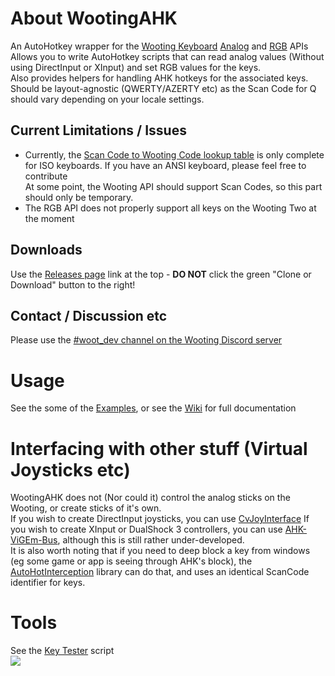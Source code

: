 # About WootingAHK

An AutoHotkey wrapper for the [Wooting Keyboard](https://wooting.io/) [Analog](https://github.com/WootingKb/wooting-analog-sdk) and [RGB](https://github.com/WootingKb/wooting-rgb-sdk) APIs  
Allows you to write AutoHotkey scripts that can read analog values (Without using DirectInput or XInput) and set RGB values for the keys.  
Also provides helpers for handling AHK hotkeys for the associated keys.  
Should be layout-agnostic (QWERTY/AZERTY etc) as the Scan Code for Q should vary depending on your locale settings.  

## Current Limitations / Issues
* Currently, the [Scan Code to Wooting Code lookup table](https://github.com/evilC/WootingAHK/blob/master/WootingAHK/WootingCodeLookup.cs) is only complete for ISO keyboards. If you have an ANSI keyboard, please feel free to contribute  
At some point, the Wooting API should support Scan Codes, so this part should only be temporary.  
* The RGB API does not properly support all keys on the Wooting Two at the moment

## Downloads
Use the [Releases page](https://github.com/evilC/WootingAHK/releases) link at the top - **DO NOT** click the green "Clone or Download" button to the right!  

## Contact / Discussion etc
Please use the [#woot_dev channel on the Wooting Discord server](https://discord.gg/zREJYgV)  

# Usage
See the some of the [Examples](https://github.com/evilC/WootingAHK/blob/master/Simple%20Example.ahk), or see the [Wiki](https://github.com/evilC/WootingAHK/wiki) for full documentation

# Interfacing with other stuff (Virtual Joysticks etc)
WootingAHK does not (Nor could it) control the analog sticks on the Wooting, or create sticks of it's own.  
If you wish to create DirectInput joysticks, you can use [CvJoyInterface](https://github.com/evilC/AHK-CvJoyInterface) 
If you wish to create XInput or DualShock 3 controllers, you can use [AHK-ViGEm-Bus](https://github.com/evilC/AHK-ViGEm-Bus), although this is still rather under-developed.  
It is also worth noting that if you need to deep block a key from windows (eg some game or app is seeing through AHK's block), the [AutoHotInterception](https://github.com/evilC/AutoHotInterception) library can do that, and uses an identical ScanCode identifier for keys.  

# Tools  
See the [Key Tester](https://github.com/evilC/WootingAHK/blob/master/AllKeyTest.ahk) script  
![](https://i.imgur.com/QhrGUxt.png)  
